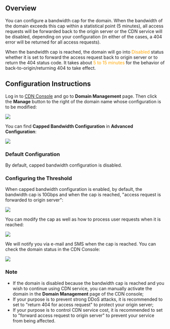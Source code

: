 ## Overview

You can configure a bandwidth cap for the domain. When the bandwidth of the domain exceeds this cap within a statistical point (5 minutes), all access requests will be forwarded back to the origin server or the CDN service will be disabled, depending on your configuration (in either of the cases, a 404 error will be returned for all access requests).

When the bandwidth cap is reached, the domain will go into <font color="orange">Disabled</font> status whether it is set to forward the access request back to origin server or to return the 404 status code. It takes about <font color="orange">5 to 15 minutes</font> for the behavior of back-to-origin/returning 404 to take effect.


## Configuration Instructions

Log in to [CDN Console](https://console.qcloud.com/cdn) and go to **Domain Management** page. Then click the **Manage** button to the right of the domain name whose configuration is to be modified:

![](https://mc.qcloudimg.com/static/img/f92d2ef7e4be2b69185ab43228f025ef/1.png)

You can find **Capped Bandwidth Configuration** in **Advanced Configuration**:

![](https://mc.qcloudimg.com/static/img/0a53afbcf5f33dd59c2ec4e9cc7824c4/2.png)


### Default Configuration

By default, capped bandwidth configuration is disabled.

### Configuring the Threshold

When capped bandwidth configuration is enabled, by default, the bandwidth cap is 10Gbps and when the cap is reached, "access request is forwarded to origin server":

![](https://mc.qcloudimg.com/static/img/d534483a485993d979cbab4bec715d54/3.png)

You can modify the cap as well as how to process user requests when it is reached:

![](https://mc.qcloudimg.com/static/img/771ee9889b358b9b3cfe0a22f5db0f36/4.png)

We will notify you via e-mail and SMS when the cap is reached. You can check the domain status in the CDN Console:

![](https://mc.qcloudimg.com/static/img/058144a86c01b3fc423ab24f9dc26946/image.png)


### Note

+ If the domain is disabled because the bandwidth cap is reached and you wish to continue using CDN service, you can manually activate the domain in the **Domain Management** page of the CDN console;
+ If your purpose is to prevent strong DDoS attacks, it is recommended to set to "return 404 for access request" to protect your origin server;
+ If your purpose is to control CDN service cost, it is recommended to set to "forward access request to origin server" to prevent your service from being affected.
